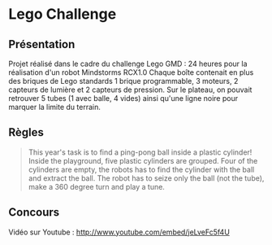 Lego Challenge
==============

Présentation
------------

Projet réalisé dans le cadre du challenge Lego GMD : 24 heures pour la réalisation d'un robot Mindstorms RCX1.0
Chaque boîte contenait en plus des briques de Lego standards 1 brique programmable, 3 moteurs, 2 capteurs de lumière et 2 capteurs de pression. Sur le plateau, on pouvait retrouver 5 tubes (1 avec balle, 4 vides) ainsi qu'une ligne noire pour marquer la limite du terrain.

Règles
------
> This year's task is to find a ping-pong ball inside a plastic cylinder! Inside the playground, five plastic cylinders are grouped. Four of the cylinders are empty, the robots has to find the cylinder with the ball and extract the ball.
> The robot has to seize only the ball (not the tube), make a 360 degree turn and play a tune.

Concours
------
Vidéo sur Youtube : http://www.youtube.com/embed/jeLveFc5f4U